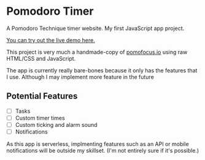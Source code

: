 # Pomodoro Timer

A Pomodoro Technique timer website. My first JavaScript app project.

[You can try out the live demo here.](https://nightmono.github.io/pomodoro-timer/)

This project is very much a handmade-copy of [pomofocus.io](https://pomofocus.io/) using raw HTML/CSS and JavaScript. 

The app is currently really bare-bones because it only has the features that I use. Although I may implement more feature in the future

## Potential Features

- [ ] Tasks
- [ ] Custom timer times
- [ ] Custom ticking and alarm sound
- [ ] Notifications

As this app is serverless, implmenting features such as an API or mobile notifications will be outside my skillset. (I'm not entirely sure if it's possible.)
